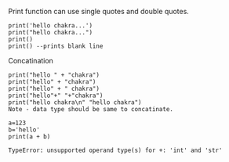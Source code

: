 Print function can use single quotes and double quotes.

```
print('hello chakra...')
print("hello chakra...")
print()
print() --prints blank line
```
Concatination 
```
print("hello " + "chakra")
print("hello" + "chakra")
print("hello" + " chakra")
print("hello"+" "+"chakra")
print("hello chakra\n" "hello chakra")
Note - data type should be same to concatinate.
```

```
a=123
b='hello'
print(a + b)

TypeError: unsupported operand type(s) for +: 'int' and 'str'
```

